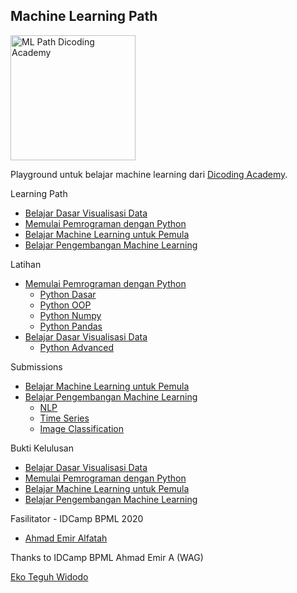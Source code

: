 ## Machine Learning Path

<img src="https://d17ivq9b7rppb3.cloudfront.net/original/academy/machine_learning_developer_logo_160920145824.png" alt="ML Path Dicoding Academy" width="200" height="200"/>

Playground untuk belajar machine learning dari [Dicoding Academy](https://www.dicoding.com/learningpaths/30).

Learning Path
- [Belajar Dasar Visualisasi Data](https://www.dicoding.com/academies/177)
- [Memulai Pemrograman dengan Python](https://www.dicoding.com/academies/86)
- [Belajar Machine Learning untuk Pemula](https://www.dicoding.com/academies/184)
- [Belajar Pengembangan Machine Learning](https://www.dicoding.com/academies/185)

Latihan
- [Memulai Pemrograman dengan Python](https://github.com/ekoteguhw/dicoding-ml/tree/master/02-pemrograman-python)
  - [Python Dasar](https://github.com/ekoteguhw/dicoding-ml/blob/master/02-pemrograman-python/01-python-dasar.ipynb)
  - [Python OOP](https://github.com/ekoteguhw/dicoding-ml/blob/master/02-pemrograman-python/02-python-oop.ipynb)
  - [Python Numpy](https://github.com/ekoteguhw/dicoding-ml/blob/master/02-pemrograman-python/03-python-numpy.ipynb)
  - [Python Pandas](https://github.com/ekoteguhw/dicoding-ml/blob/master/02-pemrograman-python/04-python-pandas.ipynb)
- [Belajar Dasar Visualisasi Data](https://github.com/ekoteguhw/dicoding-ml/tree/master/01-visualisasi-data)
  - [Python Advanced](https://github.com/ekoteguhw/dicoding-ml/blob/master/01-visualisasi-data/case-study.ipynb)

Submissions
- [Belajar Machine Learning untuk Pemula](https://nbviewer.jupyter.org/github/ekoteguhw/dicoding-ml/blob/master/03-ml-pemula/Submission%20Final%20-%20Image%20Classification.ipynb)
- [Belajar Pengembangan Machine Learning](https://github.com/ekoteguhw/dicoding-ml/tree/master/04-ml-intermediate)
  - [NLP](https://github.com/ekoteguhw/dicoding-ml/blob/master/04-ml-intermediate/Submission%2001%20-%20NLP.ipynb)
  - [Time Series](https://nbviewer.jupyter.org/github/ekoteguhw/dicoding-ml/blob/master/04-ml-intermediate/Submission%2002%20-%20Time%20Series.ipynb)
  - [Image Classification](https://github.com/ekoteguhw/dicoding-ml/blob/master/04-ml-intermediate/Submission%2003%20-%20Image%20Classification%20Model%20Deployment.ipynb)

Bukti Kelulusan
- [Belajar Dasar Visualisasi Data](https://www.dicoding.com/certificates/ON9ZOWG2YXG5)
- [Memulai Pemrograman dengan Python](https://www.dicoding.com/certificates/Y6RPNQMG9P2M)
- [Belajar Machine Learning untuk Pemula](https://www.dicoding.com/certificates/G1OP83962XQK)
- [Belajar Pengembangan Machine Learning](https://www.dicoding.com/certificates/2RVZKVV2EXD5)

Fasilitator - IDCamp BPML 2020
- [Ahmad Emir Alfatah](https://www.linkedin.com/in/aemiralfath/)


Thanks to IDCamp BPML Ahmad Emir A (WAG)

[Eko Teguh Widodo](https://www.linkedin.com/in/ekoteguh/)
